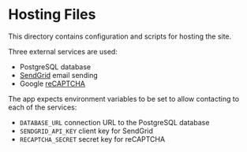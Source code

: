 # Hosting Files

This directory contains configuration and scripts for hosting the site.

Three external services are used:
 - PostgreSQL database
 - [SendGrid](https://sendgrid.com/) email sending
 - Google [reCAPTCHA](https://developers.google.com/recaptcha/)

The app expects environment variables to be set to allow contacting to each of the services:
 - `DATABASE_URL` connection URL to the PostgreSQL database
 - `SENDGRID_API_KEY` client key for SendGrid
 - `RECAPTCHA_SECRET` secret key for reCAPTCHA
